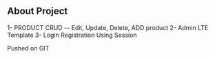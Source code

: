 ## About Project 
 
 1- PRODUCT CRUD
            -- Edit, Update, Delete, ADD product 
 2- Admin LTE Template 
 3- Login Registration Using Session 

 Pushed on GIT 
